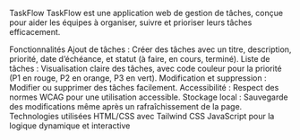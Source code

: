 TaskFlow
TaskFlow est une application web de gestion de tâches, conçue pour aider les équipes à organiser, suivre et prioriser leurs tâches efficacement.

Fonctionnalités
Ajout de tâches : Créer des tâches avec un titre, description, priorité, date d’échéance, et statut (à faire, en cours, terminé).
Liste de tâches : Visualisation claire des tâches, avec code couleur pour la priorité (P1 en rouge, P2 en orange, P3 en vert).
Modification et suppression : Modifier ou supprimer des tâches facilement.
Accessibilité : Respect des normes WCAG pour une utilisation accessible.
Stockage local : Sauvegarde des modifications même après un rafraîchissement de la page.
Technologies utilisées
HTML/CSS avec Tailwind CSS
JavaScript pour la logique dynamique et interactive
